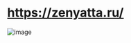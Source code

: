 # https://zenyatta.ru/
![image](https://github.com/bergamot-tea/balancer/assets/77209100/d1d4a3b0-a3fa-4b76-a278-8dc5167dd307)

